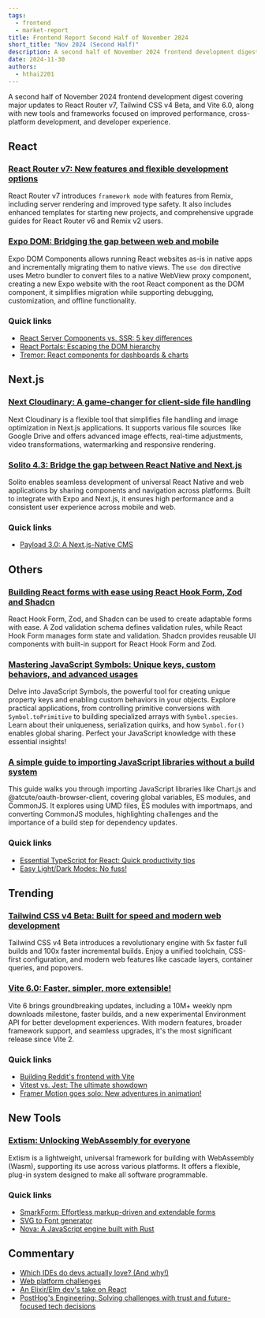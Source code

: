 ```yaml
---
tags:
  - frontend
  - market-report
title: Frontend Report Second Half of November 2024
short_title: "Nov 2024 (Second Half)"
description: A second half of November 2024 frontend development digest covering major updates to React Router v7, Tailwind CSS v4 Beta, and Vite 6.0, along with new tools and frameworks focused on improved performance, cross-platform development, and developer experience.
date: 2024-11-30
authors:
  - hthai2201
---
```


A second half of November 2024 frontend development digest covering major updates to React Router v7, Tailwind CSS v4 Beta, and Vite 6.0, along with new tools and frameworks focused on improved performance, cross-platform development, and developer experience.

## React

### [React Router v7: New features and flexible development options](https://remix.run/blog/react-router-v7)

React Router v7 introduces `framework mode` with features from Remix, including server rendering and improved type safety. It also includes enhanced templates for starting new projects, and comprehensive upgrade guides for React Router v6 and Remix v2 users.

### [Expo DOM: Bridging the gap between web and mobile](https://expo.dev/blog/the-magic-of-expo-dom-components)

Expo DOM Components allows running React websites as-is in native apps and incrementally migrating them to native views. The `use dom` directive uses Metro bundler to convert files to a native WebView proxy component, creating a new Expo website with the root React component as the DOM component, it simplifies migration while supporting debugging, customization, and offline functionality.

### Quick links

- [React Server Components vs. SSR: 5 key differences](https://www.tymzap.com/blog/5-differences-between-react-server-components-and-server-side-rendering)
- [React Portals: Escaping the DOM hierarchy](https://techhub.iodigital.com/articles/what-are-react-portals)
- [Tremor: React components for dashboards & charts](https://tremor.so/)

## Next.js

### [Next Cloudinary: A game-changer for client-side file handling](https://robiul.dev/next-cloudinary-a-game-changer-for-client-side-file-handling)

Next Cloudinary is a flexible tool that simplifies file handling and image optimization in Next.js applications. It supports various file sources  like Google Drive and offers advanced image effects, real-time adjustments, video transformations, watermarking and responsive rendering.

### [Solito 4.3: Bridge the gap between React Native and Next.js](https://solito.dev)

Solito enables seamless development of universal React Native and web applications by sharing components and navigation across platforms. Built to integrate with Expo and Next.js, it ensures high performance and a consistent user experience across mobile and web.

### Quick links

- [Payload 3.0: A Next.js-Native CMS](https://payloadcms.com/blog/payload-30-the-first-cms-that-installs-directly-into-any-nextjs-app)

## Others

### [Building React forms with ease using React Hook Form, Zod and Shadcn](https://wasp-lang.dev/blog/2024/11/20/building-react-forms-with-ease-using-react-hook-form-and-zod)

React Hook Form, Zod, and Shadcn can be used to create adaptable forms with ease. A Zod validation schema defines validation rules, while React Hook Form manages form state and validation. Shadcn provides reusable UI components with built-in support for React Hook Form and Zod.

### [Mastering JavaScript Symbols: Unique keys, custom behaviors, and advanced usages](https://www.trevorlasn.com/blog/symbols-in-javascript)

Delve into JavaScript Symbols, the powerful tool for creating unique property keys and enabling custom behaviors in your objects. Explore practical applications, from controlling primitive conversions with `Symbol.toPrimitive` to building specialized arrays with `Symbol.species`. Learn about their uniqueness, serialization quirks, and how `Symbol.for()` enables global sharing. Perfect your JavaScript knowledge with these essential insights!

### [A simple guide to importing JavaScript libraries without a build system](https://jvns.ca/blog/2024/11/18/how-to-import-a-javascript-library/)

This guide walks you through importing JavaScript libraries like Chart.js and @atcute/oauth-browser-client, covering global variables, ES modules, and CommonJS. It explores using UMD files, ES modules with importmaps, and converting CommonJS modules, highlighting challenges and the importance of a build step for dependency updates.

### Quick links

- [Essential TypeScript for React: Quick productivity tips](https://www.jacobparis.com/content/react-ts)
- [Easy Light/Dark Modes: No fuss!](https://frontendmasters.com/blog/no-fuss-light-dark-modes/)

## Trending

### [Tailwind CSS v4 Beta: Built for speed and modern web development](https://tailwindcss.com/blog/tailwindcss-v4-beta)

Tailwind CSS v4 Beta introduces a revolutionary engine with 5x faster full builds and 100x faster incremental builds. Enjoy a unified toolchain, CSS-first configuration, and modern web features like cascade layers, container queries, and popovers.

### [Vite 6.0: Faster, simpler, more extensible!](https://vitejs.dev/blog/announcing-vite6/)

Vite 6 brings groundbreaking updates, including a 10M+ weekly npm downloads milestone, faster builds, and a new experimental Environment API for better development experiences. With modern features, broader framework support, and seamless upgrades, it's the most significant release since Vite 2.

### Quick links

- [Building Reddit's frontend with Vite](https://www.reddit.com/r/RedditEng/comments/1dhztk8/building_reddits_frontend_with_vite/)
- [Vitest vs. Jest: The ultimate showdown](https://www.speakeasy.com/post/vitest-vs-jest)
- [Framer Motion goes solo: New adventures in animation!](https://motion.dev/)

## New Tools

### [Extism: Unlocking WebAssembly for everyone](https://extism.org/)

Extism is a lightweight, universal framework for building with WebAssembly (Wasm), supporting its use across various platforms. It offers a flexible, plug-in system designed to make all software programmable.

### Quick links

- [SmarkForm: Effortless markup-driven and extendable forms](https://smarkform.bitifet.net/)
- [SVG to Font generator](https://wangchujiang.com/svgtofont/)
- [Nova: A JavaScript engine built with Rust](https://trynova.dev/)

## Commentary

- [Which IDEs do devs actually love? (And why!)](https://substack.com/redirect/cd81c4f0-4acd-4366-b3d4-896fe33c2d65)
- [Web platform challenges](https://bkardell.com/blog/debt.html)
- [An Elixir/Elm dev's take on React](https://korban.net/posts/elm/2024-11-16-typescript-react-impressions/)
- [PostHog's Engineering: Solving challenges with trust and future-focused tech decisions](https://dub.link/bytes-nov25)
